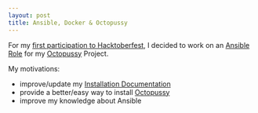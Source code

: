 ```yaml
---
layout: post
title: Ansible, Docker & Octopussy
---
```


For my [first participation to Hacktoberfest](https://sebthebert.github.io/Hacktoberfest-2017/), 
I decided to work on an [Ansible Role][octopussy_role] for my [Octopussy][octopussy] Project.

My motivations:
  * improve/update my [Installation Documentation][octopussy_doc_install]
  * provide a better/easy way to install [Octopussy][octopussy]
  * improve my knowledge about Ansible

[ansible]: https://www.ansible.com
[octopussy]: https://github.com/Octopussy-Project/Octopussy
[octopussy_doc_install]: https://github.com/Octopussy-Project/Octopussy_Documentation/blob/master/01_Installation.md
[octopussy_role]: https://github.com/Octopussy-Project/ansible-role-octopussy
